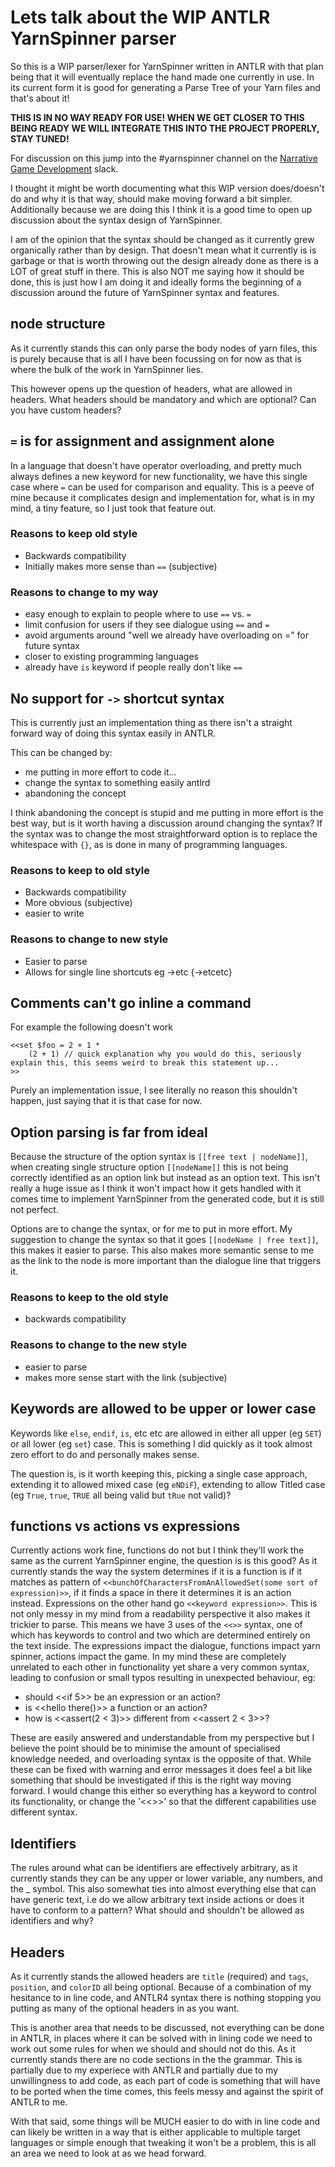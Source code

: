 # Lets talk about the WIP ANTLR YarnSpinner parser

So this is a WIP parser/lexer for YarnSpinner written in ANTLR with that plan being that it will eventually replace the hand made one currently in use.
In its current form it is good for generating a Parse Tree of your Yarn files and that's about it!

**THIS IS IN NO WAY READY FOR USE! WHEN WE GET CLOSER TO THIS BEING READY WE WILL INTEGRATE THIS INTO THE PROJECT PROPERLY, STAY TUNED!**

For discussion on this jump into the #yarnspinner channel on the [Narrative Game Development](https://narrativegamedev.slack.com/) slack.

I thought it might be worth documenting what this WIP version does/doesn't do and why it is that way, should make moving forward a bit simpler.
Additionally because we are doing this I think it is a good time to open up discussion about the syntax design of YarnSpinner.

I am of the opinion that the syntax should be changed as it currently grew organically rather than by design.
That doesn't mean what it currently is is garbage or that is worth throwing out the design already done as there is a LOT of great stuff in there.
This is also NOT me saying how it should be done, this is just how I am doing it and ideally forms the beginning of a discussion around the future of YarnSpinner syntax and features.

## node structure

As it currently stands this can only parse the body nodes of yarn files, this is purely because that is all I have been focussing on for now as that is where the bulk of the work in YarnSpinner lies.

This however opens up the question of headers, what are allowed in headers.
What headers should be mandatory and which are optional?
Can you have custom headers?

## `=` is for assignment and assignment alone

In a language that doesn't have operator overloading, and pretty much always defines a new keyword for new functionality, we have this single case where `=` can be used for comparison and equality.
This is a peeve of mine because it complicates design and implementation for, what is in my mind, a tiny feature, so I just took that feature out.

### Reasons to keep old style

- Backwards compatibility
- Initially makes more sense than `==` (subjective)

### Reasons to change to my way

- easy enough to explain to people where to use `==` vs. `=`
- limit confusion for users if they see dialogue using `==` and `=`
- avoid arguments around "well we already have overloading on =" for future syntax
- closer to existing programming languages
- already have `is` keyword if people really don't like `==`

## No support for `->`  shortcut syntax

This is currently just an implementation thing as there isn't a straight forward way of doing this syntax easily in ANTLR.

This can be changed by:

- me putting in more effort to code it...
- change the syntax to something easily antlrd
- abandoning the concept

I think abandoning the concept is stupid and me putting in more effort is the best way, but is it worth having a discussion around changing the syntax?
If the syntax was to change the most straightforward option is to replace the whitespace with `{}`, as is done in many of programming languages.

### Reasons to keep to old style

- Backwards compatibility
- More obvious (subjective)
- easier to write

### Reasons to change to new style

- Easier to parse
- Allows for single line shortcuts eg ->etc {->etcetc}

## Comments can't go inline a command

For example the following doesn't work

```
<<set $foo = 2 + 1 *
	(2 + 1) // quick explanation why you would do this, seriously explain this, this seems weird to break this statement up...
>>
```

Purely an implementation issue, I see literally no reason this shouldn't happen, just saying that it is that case for now.

## Option parsing is far from ideal

Because the structure of the option syntax is `[[free text | nodeName]]`, when creating single structure option `[[nodeName]]` this is not being correctly identified as an option link but instead as an option text.
This isn't really a huge issue as I think it won't impact how it gets handled with it comes time to implement YarnSpinner from the generated code, but it is still not perfect.

Options are to change the syntax, or for me to put in more effort.
My suggestion to change the syntax so that it goes `[[nodeName | free text]]`, this makes it easier to parse.
This also makes more semantic sense to me as the link to the node is more important than the dialogue line that triggers it.

### Reasons to keep to the old style

- backwards compatibility

### Reasons to change to the new style

- easier to parse
- makes more sense start with the link (subjective)

## Keywords are allowed to be upper or lower case

Keywords like `else`, `endif`, `is`, etc etc are allowed in either all upper (eg `SET`) or all lower (eg `set`) case.
This is something I did quickly as it took almost zero effort to do and personally makes sense.

The question is, is it worth keeping this, picking a single case approach, extending it to allowed mixed case (eg `eNDiF`), extending to allow Titled case (eg `True`, `true`, `TRUE` all being valid but `tRue` not valid)?

## functions vs actions vs expressions

Currently actions work fine, functions do not but I think they'll work the same as the current YarnSpinner engine, the question is is this good?
As it currently stands the way the system determines if it is a function is if it matches as pattern of `<<bunchOfCharactersFromAnAllowedSet(some sort of expression)>>`, if it finds a space in there it determines it is an action instead.
Expressions on the other hand go `<<keyword expression>>`.
This is not only messy in my mind from a readability perspective it also makes it trickier to parse.
This means we have 3 uses of the `<<>>` syntax, one of which has keywords to control and two which are determined entirely on the text inside.
The expressions impact the dialogue, functions impact yarn spinner, actions impact the game.
In my mind these are completely unrelated to each other in functionality yet share a very common syntax, leading to confusion or small typos resulting in unexpected behaviour, eg:

- should <<if 5>> be an expression or an action?
- is <<hello there()>> a function or an action?
- how is <<assert(2 < 3)>> different from <<assert 2 < 3>>?

These are easily answered and understandable from my perspective but I believe the point should be to minimise the amount of specialised knowledge needed, and overloading syntax is the opposite of that.
While these can be fixed with warning and error messages it does feel a bit like something that should be investigated if this is the right way moving forward.
I would change this either so everything has a keyword to control its functionality, or change the '<<>>' so that the different capabilities use different syntax.

## Identifiers

The rules around what can be identifiers are effectively arbitrary, as it currently stands they can be any upper or lower variable, any numbers, and the _ symbol.
This also somewhat ties into almost everything else that can have generic text, i.e do we allow arbitrary text inside actions or does it have to conform to a pattern?
What should and shouldn't be allowed as identifiers and why?

## Headers

As it currently stands the allowed headers are `title` (required) and `tags`, `position`, and `colorID` all being optional.
Because of a combination of my hesitance to in line code, and ANTLR4 syntax there is nothing stopping you putting as many of the optional headers in as you want.

This is another area that needs to be discussed, not everything can be done in ANTLR, in places where it can be solved with in lining code we need to work out some rules for when we should and should not do this.
As it currently stands there are no code sections in the the grammar.
This is partially due to my experiece with ANTLR and partially due to my unwillingness to add code, as each part of code is something that will have to be ported when the time comes, this feels messy and against the spirit of ANTLR to me.

With that said, some things will be MUCH easier to do with in line code and can likely be written in a way that is either applicable to multiple target languages or simple enough that tweaking it won't be a problem, this is all an area we need to look at as we head forward.

